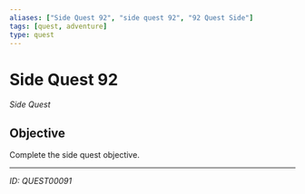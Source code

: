 ```yaml
---
aliases: ["Side Quest 92", "side quest 92", "92 Quest Side"]
tags: [quest, adventure]
type: quest
---
```


# Side Quest 92

*Side Quest*

## Objective
Complete the side quest objective.

---
*ID: QUEST00091*
